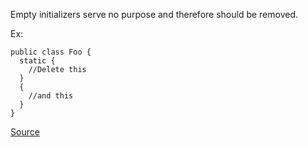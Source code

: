 Empty initializers serve no purpose and therefore should be removed.

Ex:

```
public class Foo {
  static {
    //Delete this
  }
  {
    //and this
  }
}
```

[Source](http://pmd.sourceforge.net/pmd-5.3.2/pmd-java/rules/java/empty.html#EmptyInitializer)
